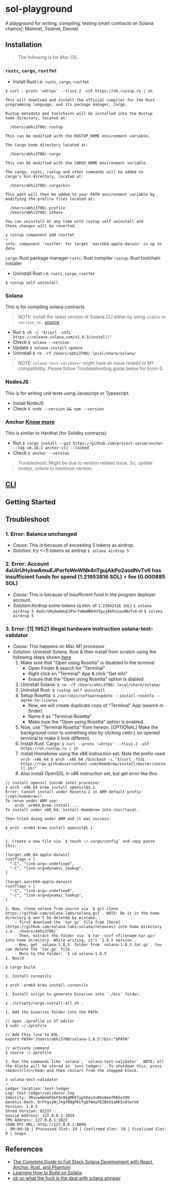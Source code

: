 # sol-playground
A playground for writing, compiling, testing smart contracts on Solana chain(s): Mainnet, Testnet, Devnet.

## Installation
> The following is for Mac OS.

### `rustc`, `cargo`, `rustfmt`
* Install Rust i.e. `rustc`, `cargo`, `rustfmt`
```console
$ curl --proto '=https' --tlsv1.2 -sSf https://sh.rustup.rs | sh

This will download and install the official compiler for the Rust
programming language, and its package manager, Cargo.

Rustup metadata and toolchains will be installed into the Rustup
home directory, located at:

  /Users/abhi3700/.rustup

This can be modified with the RUSTUP_HOME environment variable.

The Cargo home directory located at:

  /Users/abhi3700/.cargo

This can be modified with the CARGO_HOME environment variable.

The cargo, rustc, rustup and other commands will be added to
Cargo's bin directory, located at:

  /Users/abhi3700/.cargo/bin

This path will then be added to your PATH environment variable by
modifying the profile files located at:

  /Users/abhi3700/.profile
  /Users/abhi3700/.zshenv

You can uninstall at any time with rustup self uninstall and
these changes will be reverted.
```

```console
❯ rustup component add rustfmt                                                ⏎
info: component 'rustfmt' for target 'aarch64-apple-darwin' is up to date
```

`cargo`: Rust package manager
`rustc`: Rust compiler
`rustup`: Rust toolchain installer

* Uninstall Rust i.e. `rustc`, `cargo`, `rustfmt`
```
$ rustup self uninstall
```

### Solana
This is for compiling solana contracts

> NOTE: Install the latest version of Solana CLI either by using `stable` or `version_no.` [source](https://docs.solana.com/cli/install-solana-cli-tools)

* Run `$ sh -c "$(curl -sSfL https://release.solana.com/v1.8.5/install)"`
* Check `$ solana --version`
* Update `$ solana-install update`
* Uninstall `$ rm -rf /Users/abhi3700/.local/share/solana/`

> NOTE: `solana-test-validator` might have an issue related to M1 compatibility. Please follow Troubleshooting guide below for Error-3.

### NodesJS
This is for writing unit tests using Javascript or Typescript.

* Install NodeJS
* Check `$ node --version && npm --version`

### Anchor [Know more](./anchor)
This is similar to Hardhat (for Solidity contracts)

* Run `$ cargo install --git https://github.com/project-serum/anchor --tag v0.18.2 anchor-cli --locked`
* Check `$ anchor --version`

> Troubleshoot: Might be due to version related issue. So, update nodejs, solana to minimum version.

## [CLI](./cli)

## Getting Started

## Troubleshoot
### 1. Error: Balance unchanged
* _Cause_: This is because of exceeding 5 tokens as airdrop.
* _Solution_: try <=5 tokens as airdrop `$ solana airdrop 5`

### 2. Error: Account 4aUirUHybwAmuEJPorfeWeWNk4nTgujAkPo2aodNvTv6 has insufficient funds for spend (1.21953816 SOL) + fee (0.000885 SOL)
* _Cause_: This is because of insufficient fund in the program deployer account.
* _Solution_:Airdrop some tokens (a min. of `1.22042316 SOL`) `$ solana airdrop 5 4aUirUHybwAmuEJPorfeWeWNk4nTgujAkPo2aodNvTv6` or `$ solana airdrop 5`

### 3. Error: [1]    19521 illegal hardware instruction  solana-test-validator
* _Cause_: This happens on Mac M1 processor
* _Solution_: Uninstall Solana, Rust & then install from scratch using the following steps shown [here](https://dev.to/nickgarfield/how-to-install-solana-dev-tools-on-an-m1-mac-kfn)
	1. Make sure that "Open using Rosetta" is disabled in the terminal
		- Open Finder & search for "Terminal"
		- Right click on "Terminal" App & click "Get info"
		- Ensure that the "Open using Rosetta" option is diabled.
	1. Uninstall Solana: `$ rm -rf /Users/abhi3700/.local/share/solana/`
	1. Uninstall Rust: `$ rustup self uninstall`
	1. Setup Rosetta: `$ /usr/sbin/softwareupdate --install-rosetta --agree-to-license`
		- Now, we will create duplicate copy of "Terminal" App (search in finder)
		- Name it as "Terminal Rosetta"
		- Make sure the "Open using Rosetta" option is enabled.
	1. Now, use "Terminal Rosetta" from hereon. [OPTIONAL] Make the background color to something else by clicking <kbd>cmd+i</kbd> on opened terminal to make it look different.
	1. Install Rust, Cargo: `$ curl --proto '=https' --tlsv1.2 -sSf https://sh.rustup.rs | sh`
	1. Install Homebrew using the x86 instruction set. Note the prefix used `arch -x86_64`: `$ arch -x86_64 /bin/bash -c "$(curl -fsSL https://raw.githubusercontent.com/Homebrew/install/master/install.sh)"`
	1. Also install OpenSSL in x86 instruction set, but get error like this: 
```
// install openssl inside intel processor
❯ arch -x86_64 brew install openssl@1.1
Error: Cannot install under Rosetta 2 in ARM default prefix (/opt/homebrew)!
To rerun under ARM use:
    arch -arm64 brew install ...
To install under x86_64, install Homebrew into /usr/local.
```
	Then tried doing under ARM and it was success.
	```
	$ arch -arm64 brew install openssl@1.1
	```

	1. Create a new file via `$ touch ~/.cargo/config` and copy paste this:
```
[target.x86_64-apple-darwin]
rustflags = [
  "-C", "link-arg=-undefined",
  "-C", "link-arg=dynamic_lookup",
]

[target.aarch64-apple-darwin]
rustflags = [
  "-C", "link-arg=-undefined",
  "-C", "link-arg=dynamic_lookup",
]
```
	1. Now, clone solana from source via `$ git clone https://github.com/solana-labs/solana.git`. NOTE: Do it in the home directory & won't be deleted by mistake.
		- first download the `tar.gz` file from [here](https://github.com/solana-labs/solana/releases) into home directory i.e. `/Users/abhi3700/`
		- Then, extract the folder via `$ tar -xzvf <filename.tar.gz>` into home directory. While writing, it's `1.8.5 version`.
		- Now, get `solana-1.8.5` folder from `solana-1.8.5.tar.gz`. You can delete the `tar.gz` file.
		- More to the folder: `$ cd solana-1.8.5`
	1. Build
```
$ cargo build
```
	1. Install coreutils
```	
❯ arch -arm64 brew install coreutils
```
	1. Install script to generate binaries into `./bin` folder.
```
❯ ./scripts/cargo-install-all.sh .
```
	1. Add the binaries folder into the PATH.
```
// open .zprofile in ST editor
$ subl ~/.zprofile

// Add this line to EOL
export PATH="/Users/abhi3700/solana-1.8.5"/bin:"$PATH"

// activate command
$ source ~/.zprofile
```
	1. Run the commands like `solana`, `solana-test-validator`. NOTE: all the blocks will be stored in `test-ledger/`. To shutdown this, press <kbd>ctrl+c</kbd> and then restart from the stopped block.
```
❯ solana-test-validator                                                       ⏎
Ledger location: test-ledger
Log: test-ledger/validator.log
Identity: 3RvvwAbhmFDeF8n9SgMKKTyphDev3s9Gx6mefR65o19N
Genesis Hash: DrFFgvyNjJXgfRBgPDcTgQ7WmyFE2BkX1aRK5s8twrod
Version: 1.8.5
Shred Version: 62237
Gossip Address: 127.0.0.1:1024
TPU Address: 127.0.0.1:1027
JSON RPC URL: http://127.0.0.1:8899
⠄ 00:00:10 | Processed Slot: 19 | Confirmed Slot: 19 | Finalized Slot: 0 | Snaps
```

## References
* [The Complete Guide to Full Stack Solana Development with React, Anchor, Rust, and Phantom](https://dev.to/dabit3/the-complete-guide-to-full-stack-solana-development-with-react-anchor-rust-and-phantom-3291)
* [Learning How to Build on Solana](https://www.brianfriel.xyz/learning-how-to-build-on-solana/)
* [ok so what the fuck is the deal with solana anyway](https://2501babe.github.io/posts/solana101.html)